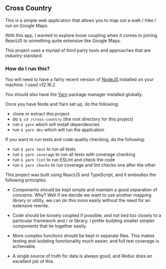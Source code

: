 ## Cross Country

This is a simple web application that allows you to map out a walk / hike / run on Google Maps.

With this app, I wanted to explore loose coupling when it comes to joining ReactJS to something quite extensive like Google Maps.

This project uses a myriad of third party tools and approaches that are industry standard.

### How do I run this?

You will need to have a fairly recent version of [NodeJS](https://nodejs.org/en/) installed on your machine. I used *v12.16.2*.

You should also have the [Yarn](https://yarnpkg.com/) package manager installed globally.

Once you have Node and Yarn set up, do the following:

- clone or extract this project
- do `$ cd /cross-country` (the root directory for this project)
- run `$ yarn` wbich will install dependencies
- run `$ yarn dev` which will run the application

If you want to run tests and code quality checking, do the following:

- run `$ yarn test` to run all tests
- run `$ yarn coverage` to run all tests with coverage checking
- run `$ yarn lint` to run ESLint and check the code
- run `$ yarn checks` to run coverage and lint checks one after the other

This project was built using ReactJS and TypeScript, and it embodies the following principles:

- Components should be kept simple and maintain a good separation of concerns. Why? Well if we decide we want to use another mapping library or utility, we can do this more easily without the need for an extensive rewrite.

- Code should be loosely coupled if possible, and not tied too closely to a particular framework and / or library. I prefer building smaller simpler components that tie together easily.

- More complex functions should be kept in separate files. This makes testing and isolating functionality much easier, and full test coverage is achievable.

- A single source of truth for data is always good, and Redux does an excellent job of this.